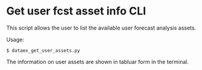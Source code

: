 # Get user fcst asset info CLI

This script allows the user to list the available user forecast analysis assets.

Usage:
```
$ dataex_get_user_assets.py 
```

The information on user assets are shown in tabluar form in the terminal.
